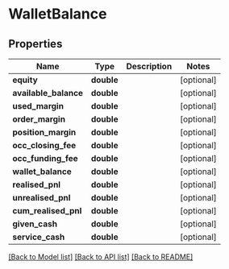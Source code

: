 # WalletBalance

## Properties
Name | Type | Description | Notes
------------ | ------------- | ------------- | -------------
**equity** | **double** |  | [optional] 
**available_balance** | **double** |  | [optional] 
**used_margin** | **double** |  | [optional] 
**order_margin** | **double** |  | [optional] 
**position_margin** | **double** |  | [optional] 
**occ_closing_fee** | **double** |  | [optional] 
**occ_funding_fee** | **double** |  | [optional] 
**wallet_balance** | **double** |  | [optional] 
**realised_pnl** | **double** |  | [optional] 
**unrealised_pnl** | **double** |  | [optional] 
**cum_realised_pnl** | **double** |  | [optional] 
**given_cash** | **double** |  | [optional] 
**service_cash** | **double** |  | [optional] 

[[Back to Model list]](../README.md#documentation-for-models) [[Back to API list]](../README.md#documentation-for-api-endpoints) [[Back to README]](../README.md)


